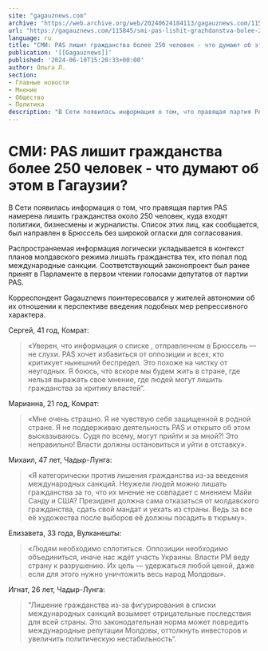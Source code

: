 ```yaml
---
site: "gagauznews.com"
archive: "https://web.archive.org/web/20240624184113/gagauznews.com/115845/smi-pas-lishit-grazhdanstva-bolee-250-chelovek-chto-dumayut-ob-etom-v-gagauzii.html"
url: "https://gagauznews.com/115845/smi-pas-lishit-grazhdanstva-bolee-250-chelovek-chto-dumayut-ob-etom-v-gagauzii.html"
language: ru
title: "СМИ: PAS лишит гражданства более 250 человек - что думают об этом в Гагаузии?"
publication: '[[Gagauznews]]'
published: '2024-06-10T15:20:33+00:00'
author: Ольга Л.
section:
- Главные новости
- Мнение
- Общество
- Политика
description: "В Сети появилась информация о том, что правящая партия PAS намерена лишить гражданства около 250 человек, куда входят политики, бизнесмены и журналисты. Список этих лиц, как сообщается, был направлен в Брюссель без широкой огласки для согласования. Распространяемая информация логически укладывается в контекст планов молдавского режима лишать гражданства тех, кто попал под международные санкции. Соответствующий законопроект был ранее принят в Парламенте в первом чтении голосами депутатов от партии PAS. Корреспондент Gagauznews поинтересовался у жителей автономии об их отношении к перспективе введения подобных мер репрессивного характера. Сергей, 41 год, Комрат: «Уверен, что информация о списке , отправленном в Брюссель — не слухи. […]"
---
```


# СМИ: PAS лишит гражданства более 250 человек - что думают об этом в Гагаузии?

В Сети появилась информация о том, что правящая партия PAS намерена лишить гражданства около 250 человек, куда входят политики, бизнесмены и журналисты. Список этих лиц, как сообщается, был направлен в Брюссель без широкой огласки для согласования.

Распространяемая информация логически укладывается в контекст планов молдавского режима лишать гражданства тех, кто попал под международные санкции. Соответствующий законопроект был ранее принят в Парламенте в первом чтении голосами депутатов от партии PAS.

Корреспондент Gagauznews поинтересовался у жителей автономии об их отношении к перспективе введения подобных мер репрессивного характера.

Сергей, 41 год, Комрат:

> «Уверен, что информация о списке , отправленном в Брюссель — не слухи. PAS хочет избавиться от оппозиции и всех, кто критикует нынешний беспредел. Это похоже на чистку от неугодных. Я боюсь, что вскоре мы будем жить в стране, где нельзя выражать свое мнение, где людей могут лишить гражданства за критику властей“.

Марианна, 21 год, Комрат:

> «Мне очень страшно. Я не чувствую себя защищенной в родной стране. Я не поддерживаю деятельность PAS и открыто об этом высказываюсь. Судя по всему, могут прийти и за мной?! Это неправильно! Власти должны остановиться и уйти в отставку».

Михаил, 47 лет, Чадыр-Лунга:

> «Я категорически против лишения гражданства из-за введения международных санкций. Неужели людей можно лишать гражданства за то, что их мнение не совпадает с мнением Майи Санду и США? Президент должна сама отказаться от молдавского гражданства, сдать свой мандат и уехать из страны. Ведь за все её художества после выборов её должны посадить в тюрьму».

Елизавета, 33 года, Вулканешты:

> «Людям необходимо сплотиться. Оппозиции необходимо объединиться, иначе нас ждёт участь Украины. Власти РМ веду страну к разрушению. Их цель — удержаться любой ценой, даже если для этого нужно уничтожить весь народ Молдовы».

Игнат, 26 лет, Чадыр-Лунга:

> ”Лишение гражданства из-за фигурирования в списки международных санкций возымеет отрицательные последствия для всей страны. Это законодательная норма может повредить международные репутации Молдовы, оттолкнуть инвесторов и увеличить политическую нестабильность“.
